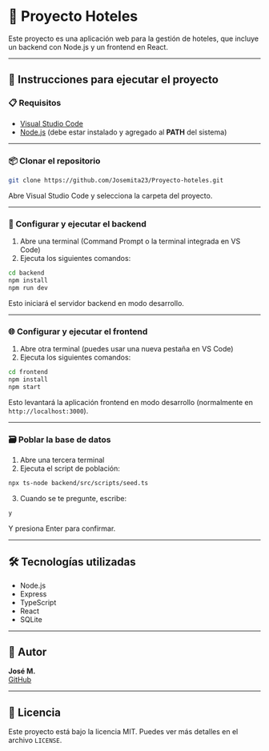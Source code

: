 # 🏨 Proyecto Hoteles

Este proyecto es una aplicación web para la gestión de hoteles, que incluye un backend con Node.js y un frontend en React.

---

## 🚀 Instrucciones para ejecutar el proyecto

### 📋 Requisitos

- [Visual Studio Code](https://code.visualstudio.com/)
- [Node.js](https://nodejs.org/) (debe estar instalado y agregado al **PATH** del sistema)

---

### 📦 Clonar el repositorio

```bash
git clone https://github.com/Josemita23/Proyecto-hoteles.git
```

Abre Visual Studio Code y selecciona la carpeta del proyecto.

---

### 🔧 Configurar y ejecutar el backend

1. Abre una terminal (Command Prompt o la terminal integrada en VS Code)
2. Ejecuta los siguientes comandos:

```bash
cd backend
npm install
npm run dev
```

Esto iniciará el servidor backend en modo desarrollo.

---

### 🌐 Configurar y ejecutar el frontend

1. Abre otra terminal (puedes usar una nueva pestaña en VS Code)
2. Ejecuta los siguientes comandos:

```bash
cd frontend
npm install
npm start
```

Esto levantará la aplicación frontend en modo desarrollo (normalmente en `http://localhost:3000`).

---

### 🗃️ Poblar la base de datos

1. Abre una tercera terminal
2. Ejecuta el script de población:

```bash
npx ts-node backend/src/scripts/seed.ts
```

3. Cuando se te pregunte, escribe:

```bash
y
```

Y presiona Enter para confirmar.

---

## 🛠️ Tecnologías utilizadas

- Node.js
- Express
- TypeScript
- React
- SQLite

---

## 👤 Autor

**José M.**  
[GitHub](https://github.com/Josemita23)

---

## 📄 Licencia

Este proyecto está bajo la licencia MIT. Puedes ver más detalles en el archivo `LICENSE`.
